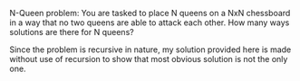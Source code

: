 N-Queen problem:
You are tasked to place N queens on a NxN chessboard in a way that no two queens are able to attack each other. How many ways solutions are there for N queens?

Since the problem is recursive in nature, my solution provided here is made without use of recursion to show that most obvious solution is not the only one.
